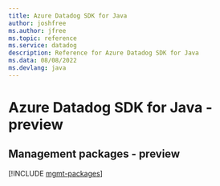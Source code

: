```yaml
---
title: Azure Datadog SDK for Java
author: joshfree
ms.author: jfree
ms.topic: reference
ms.service: datadog
description: Reference for Azure Datadog SDK for Java
ms.data: 08/08/2022
ms.devlang: java
---
```

# Azure Datadog SDK for Java - preview

## Management packages - preview
[!INCLUDE [mgmt-packages](datadog-mgmt-index.md)]